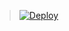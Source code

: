 > [![Deploy](https://www.herokucdn.com/deploy/button.png)](https://dashboard.heroku.com/new?template=https://github.com/salin1810/v2ray-heroku)
